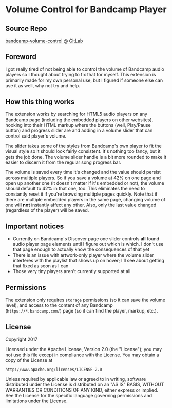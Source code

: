 # Volume Control for Bandcamp Player

## Source Repo

[bandcamp-volume-control @ GitLab](https://gitlab.com/markoooo/bandcamp-volume-control)

## Foreword

I got really tired of not being able to control the volume of Bandcamp audio players so I thought about trying to fix that for myself. This extension is primarily made for my own personal use, but I figured if someone else can use it as well, why not try and help.

## How this thing works

The extension works by searching for HTML5 audio players on any Bandcamp page (including the embedded players on other websites), hooking into their HTML markup where the buttons (well, Play/Pause button) and progress slider are and adding in a volume slider that can control said player's volume. 

The slider takes some of the styles from Bandcamp's own player to fit the visual style so it should look fairly consistent. It's nothing too fancy, but it gets the job done. The volume slider handle is a bit more rounded to make it easier to discern it from the regular song progress bar.

The volume is saved every time it's changed and the value should persist across multiple players. So if you save a volume at 42% on one page and open up another one (it doesn't matter if it's embedded or not), the volume should default to 42% in that one, too. This eliminates the need to constantly reset it if you're browsing multiple pages quickly. Note that if there are multiple embedded players in the same page, changing volume of one will **not** instantly affect any other. Also, only the last value changed (regardless of the player) will be saved.

## Important notices

- Currently on Bandcamp's Discover page one slider controls **all** found audio player page elements until I figure out which is which. I don't use that page enough to actually know the consequences of that yet
- There is an issue with artwork-only player where the volume slider interferes with the playlist that shows up on hover; I'll see about getting that fixed as soon as I can
- Those very tiny players aren't currently supported at all


## Permissions

The extension only requires `storage` permissions (so it can save the volume level), and access to the content of any Bandcamp (`https://*.bandcamp.com/`) page (so it can find the player, markup, etc.).

## License

Copyright 2017

Licensed under the Apache License, Version 2.0 (the "License");
you may not use this file except in compliance with the License.
You may obtain a copy of the License at

    http://www.apache.org/licenses/LICENSE-2.0

Unless required by applicable law or agreed to in writing, software
distributed under the License is distributed on an "AS IS" BASIS,
WITHOUT WARRANTIES OR CONDITIONS OF ANY KIND, either express or implied.
See the License for the specific language governing permissions and
limitations under the License.
